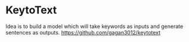 # KeytoText
Idea is to build a model which will take keywords as inputs and generate sentences as outputs.
https://github.com/gagan3012/keytotext 
